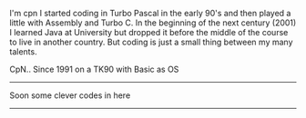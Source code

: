 I'm cpn
I started coding in Turbo Pascal in the early 90's and then played a little with Assembly and Turbo C. 
In the beginning of the next century (2001) I learned Java at University but dropped it before the 
middle of the course to live in another country. But coding is just a small thing between my many
talents.

CpN.. Since 1991 on a TK90 with Basic as OS

**********************************
 Soon some clever codes in here
**********************************

